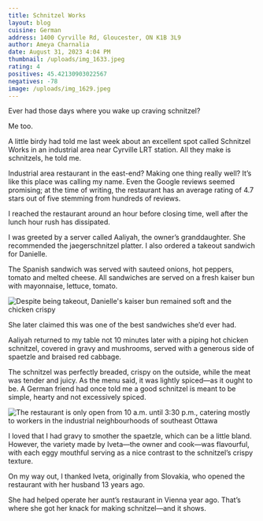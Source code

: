```yaml
---
title: Schnitzel Works
layout: blog
cuisine: German
address: 1400 Cyrville Rd, Gloucester, ON K1B 3L9
author: Ameya Charnalia
date: August 31, 2023 4:04 PM
thumbnail: /uploads/img_1633.jpeg
rating: 4
positives: 45.42130903022567
negatives: -78
image: /uploads/img_1629.jpeg
---
```

Ever had those days where you wake up craving schnitzel?

Me too. 

A little birdy had told me last week about an excellent spot called Schnitzel Works in an industrial area near Cyrville LRT station. All they make is schnitzels, he told me. 

Industrial area restaurant in the east-end? Making one thing really well? It’s like this place was calling my name. Even the Google reviews seemed promising; at the time of writing, the restaurant has an average rating of 4.7 stars out of five stemming from hundreds of reviews. 

I reached the restaurant around an hour before closing time, well after the lunch hour rush has dissipated.

I was greeted by a server called Aaliyah, the owner’s granddaughter. She recommended the jaegerschnitzel platter. I also ordered a takeout sandwich for Danielle. 

The Spanish sandwich was served with sauteed onions, hot peppers, tomato and melted cheese. All sandwiches are served on a fresh kaiser bun with mayonnaise, lettuce, tomato.

![Despite being takeout, Danielle's kaiser bun remained soft and the chicken crispy](/uploads/img_1641.jpeg "Spanish schnitzel sandwich")

She later claimed this was one of the best sandwiches she’d ever had.

Aaliyah returned to my table not 10 minutes later with a piping hot chicken schnitzel, covered in gravy and mushrooms, served with a generous side of spaetzle and braised red cabbage.

The schnitzel was perfectly breaded, crispy on the outside, while the meat was tender and juicy. As the menu said, it was lightly spiced—as it ought to be. A German friend had once told me a good schnitzel is meant to be simple, hearty and not excessively spiced. 

![The restaurant is only open from 10 a.m. until 3:30 p.m., catering mostly to workers in the industrial neighbourhoods of southeast Ottawa](/uploads/img_1633.jpeg "Jagermeisterschnitzel")

I loved that I had gravy to smother the spaetzle, which can be a little bland. However, the variety made by Iveta—the owner and cook—was flavourful, with each eggy mouthful serving as a nice contrast to the schnitzel’s crispy texture.

On my way out, I thanked Iveta, originally from Slovakia, who opened the restaurant with her husband 13 years ago. 

She had helped operate her aunt’s restaurant in Vienna year ago. That’s where she got her knack for making schnitzel—and it shows.